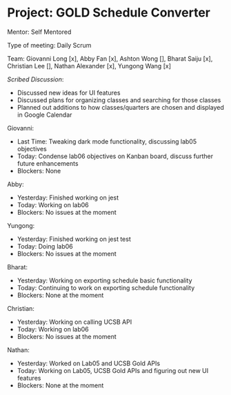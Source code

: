 # Project: GOLD Schedule Converter

Mentor: Self Mentored

Type of meeting: Daily Scrum

Team: Giovanni Long [x], Abby Fan [x], Ashton Wong [], Bharat Saiju [x], Christian Lee [], Nathan Alexander [x], Yungong Wang [x]

*Scribed Discussion*:
- Discussed new ideas for UI features
- Discussed plans for organizing classes and searching for those classes
- Planned out additions to how classes/quarters are chosen and displayed in Google Calendar

Giovanni:
 - Last Time: Tweaking dark mode functionality, discussing lab05 objectives
 - Today: Condense lab06 objectives on Kanban board, discuss further future enhancements
 - Blockers: None

Abby:
 - Yesterday: Finished working on jest
 - Today: Working on lab06
 - Blockers: No issues at the moment
 
Yungong:
 - Yesterday: Finished working on jest test
 - Today: Doing lab06
 - Blockers: No issues at the moment

Bharat:
 - Yesterday: Working on exporting schedule basic functionality
 - Today: Continuing to work on exporting schedule functionality
 - Blockers: None at the moment

Christian:
 - Yesterday: Working on calling UCSB API
 - Today: Working on lab06
 - Blockers: No issues at the moment

Nathan:
- Yesterday: Worked on Lab05 and UCSB Gold APIs
- Today: Working on Lab05, UCSB Gold APIs and figuring out new UI features
- Blockers: None at the moment